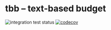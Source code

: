 # tbb – text-based budget

![integration test status](https://github.com/370417/tbb/actions/workflows/on-push.yml/badge.svg) [![codecov](https://codecov.io/gh/370417/tbb/branch/dev/graph/badge.svg?token=40X7BIXWFS)](https://codecov.io/gh/370417/tbb)
